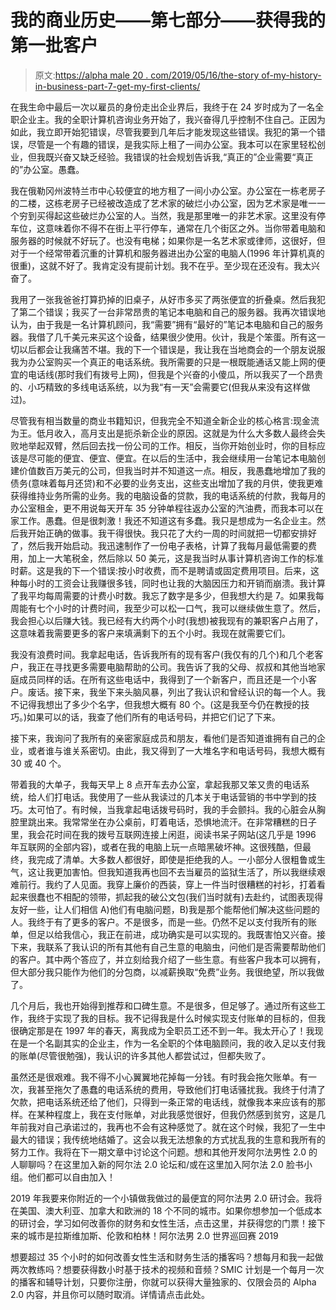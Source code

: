 # 我的商业历史——第七部分——获得我的第一批客户

> 原文:[https://alpha male 20 . com/2019/05/16/the-story of-my-history-in-business-part-7-get-my-first-clients/](https://alphamale20.com/2019/05/16/the-story-of-my-history-in-business-part-7-getting-my-first-clients/)

在我生命中最后一次以雇员的身份走出企业界后，我终于在 24 岁时成为了一名全职企业主。我的全职计算机咨询业务开始了，我兴奋得几乎控制不住自己。正因为如此，我立即开始犯错误，尽管我要到几年后才能发现这些错误。我犯的第一个错误，尽管是一个有趣的错误，是我实际上租了一间办公室。我本可以在家里轻松创业，但我既兴奋又缺乏经验。我错误的社会规划告诉我,“真正的”企业需要“真正的”办公室。愚蠢。

我在俄勒冈州波特兰市中心较便宜的地方租了一间小办公室。办公室在一栋老房子的二楼，这栋老房子已经被改造成了艺术家的破烂小办公室，因为艺术家是唯一一个穷到买得起这些破烂办公室的人。当然，我是那里唯一的非艺术家。这里没有停车位，这意味着你不得不在街上平行停车，通常在几个街区之外。当你带着电脑和服务器的时候就不好玩了。也没有电梯；如果你是一名艺术家或律师，这很好，但对于一个经常带着沉重的计算机和服务器进出办公室的电脑人(1996 年计算机真的很重)，这就不好了。我肯定没有提前计划。我不在乎。至少现在还没有。我太兴奋了。

我用了一张我爸爸打算扔掉的旧桌子，从好市多买了两张便宜的折叠桌。然后我犯了第二个错误；我买了一台非常昂贵的笔记本电脑和自己的服务器。我再次错误地认为，由于我是一名计算机顾问，我“需要”拥有“最好的”笔记本电脑和自己的服务器。我借了几千美元来买这个设备，结果很少使用。伙计，我是个笨蛋。所有这一切以后都会让我痛苦不堪。我的下一个错误是，我让我在当地商会的一个朋友说服我为办公室购买一个真正的电话系统。我所需要的只是一根既能通话又能上网的便宜的电话线(那时我们有拨号上网)，但我是个兴奋的小傻瓜，所以我买了一个昂贵的、小巧精致的多线电话系统，以为我“有一天”会需要它(但我从来没有这样做过)。

尽管我有相当数量的商业书籍知识，但我完全不知道全新企业的核心格言:现金流为王。低月收入，高月支出是扼杀新企业的原因。这就是为什么大多数人最终会失败地举起双臂，然后回去找一份公司的工作。相反，当你开始创业时，你的目标应该是尽可能的便宜、便宜、便宜。在以后的生活中，我会继续用一台笔记本电脑创建价值数百万美元的公司，但我当时并不知道这一点。相反，我愚蠢地增加了我的债务(意味着每月还贷)和不必要的业务支出，这些支出增加了我的月供，使我更难获得维持业务所需的业务。我的电脑设备的贷款，我的电话系统的付款，我每月的办公室租金，更不用说每天开车 35 分钟单程往返办公室的汽油费，而我本可以在家工作。愚蠢。但是很刺激！我还不知道这有多蠢。我只是想成为一名企业主。然后我开始正确的做事。我干得很快。我只花了大约一周的时间就把一切都安排好了，然后我开始启动。我迅速制作了一份电子表格，计算了我每月最低需要的费用，加上一大笔税金，然后除以 50 美元，这是我当时从事计算机咨询工作的标准时薪。这是我的下一个错误:按小时收费，而不是聘请或固定费用项目。后来，这种每小时的工资会让我赚很多钱，同时也让我的大脑因压力和开销而崩溃。我计算了我平均每周需要的计费小时数。我忘了数字是多少，但我想大约是 7。如果我每周能有七个小时的计费时间，我至少可以松一口气，我可以继续做生意了。然后，我会担心以后赚大钱。我已经有大约两个小时(我想)被我现有的兼职客户占用了，这意味着我需要更多的客户来填满剩下的五个小时。我现在就需要它们。

我没有浪费时间。我拿起电话，告诉我所有的现有客户(我仅有的几个)和几个老客户，我正在寻找更多需要电脑帮助的公司。我告诉了我的父母、叔叔和其他当地家庭成员同样的话。在所有这些电话中，我得到了一个新客户，而且还是一个小客户。废话。接下来，我坐下来头脑风暴，列出了我认识和曾经认识的每一个人。我不记得我想出了多少个名字，但我想大概有 80 个。(这是我至今仍在教授的技巧。)如果可以的话，我查了他们所有的电话号码，并把它们记了下来。

接下来，我询问了我所有的亲密家庭成员和朋友，看他们是否知道谁拥有自己的企业，或者谁与谁关系密切。由此，我又得到了一大堆名字和电话号码，我想大概有 30 或 40 个。

带着我的大单子，我每天早上 8 点开车去办公室，拿起我那又笨又贵的电话系统，给人们打电话。我使用了一些从我读过的几本关于电话营销的书中学到的技巧。太可怕了。有时候，当我拿起电话拨号码时，我的手会颤抖。我的心脏会从胸腔里跳出来。我常常坐在办公桌前，盯着电话，恐惧地流汗。在非常糟糕的日子里，我会花时间在我的拨号互联网连接上闲逛，阅读书呆子网站(这几乎是 1996 年互联网的全部内容)，或者在我的电脑上玩一点暗黑破坏神。这很残酷，但最终，我完成了清单。大多数人都很好，即使是拒绝我的人。一小部分人很粗鲁或生气，这让我更加害怕。但我知道我再也回不去当雇员的监狱生活了，所以我继续艰难前行。我约了人见面。我穿上廉价的西装，穿上一件当时很糟糕的衬衫，打着看起来很蠢也不相配的领带，抓起我的破公文包(我们当时就有)去赴约，试图表现得友好一些，让人们相信 A)他们有电脑问题，B)我是那个能帮他们解决这些问题的人。我终于有了更多的客户。不是很多，而是一些。仍然不足以支付我所有的账单，但足以给我信心，我正在前进，成功确实是可以实现的。我既害怕又兴奋。接下来，我联系了我认识的所有其他有自己生意的电脑虫，问他们是否需要帮助他们的客户。其中两个答应了，并立刻给我介绍了一些生意。有些客户我本可以拥有，但大部分我只能作为他们的分包商，以减薪换取“免费”业务。我很绝望，所以我做了。

几个月后，我也开始得到推荐和口碑生意。不是很多，但足够了。通过所有这些工作，我终于实现了我的目标。我不记得我是什么时候实现支付账单的目标的，但我很确定那是在 1997 年的春天，离我成为全职员工还不到一年。我太开心了！我现在是一个名副其实的企业主，作为一名全职的个体电脑顾问，我的收入足以支付我的账单(尽管很勉强)，我认识的许多其他人都尝试过，但都失败了。

虽然还是很艰难。我不得不小心翼翼地花掉每一分钱。有时我会拖欠账单。有一次，我甚至拖欠了愚蠢的电话系统的费用，导致他们打电话骚扰我。我终于付清了欠款，把电话系统还给了他们，只得到一条正常的电话线，就像我本来应该有的那样。在某种程度上，我在支付账单，对此我感觉很好，但我仍然感到贫穷，这是几年前我对自己承诺过的，我再也不会有这种感觉了。就在这个时候，我犯了一生中最大的错误；我传统地结婚了。这会以我无法想象的方式扰乱我的生意和我所有的努力工作。我将在下一期文章中讨论这个问题。想和其他开发阿尔法男性 2.0 的人聊聊吗？在这里加入新的阿尔法 2.0 论坛和/或在这里加入阿尔法 2.0 脸书小组。他们都可以自由加入！

2019 年我要来你附近的一个小镇做我做过的最便宜的阿尔法男 2.0 研讨会。我将在美国、澳大利亚、加拿大和欧洲的 18 个不同的城市。如果你想参加一个低成本的研讨会，学习如何改善你的财务和女性生活，点击这里，并获得您的门票！接下来的城市是拉斯维加斯、伦敦和柏林！阿尔法男 2.0 世界巡回赛 2019

想要超过 35 个小时的如何改善女性生活和财务生活的播客吗？想每月和我一起做两次教练吗？想要获得数小时基于技术的视频和音频？SMIC 计划是一个每月一次的播客和辅导计划，只要你注册，你就可以获得大量独家的、仅限会员的 Alpha 2.0 内容，并且你可以随时取消。详情请点击此处。